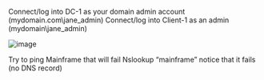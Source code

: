  Connect/log into DC-1 as your domain admin account (mydomain.com\jane_admin)
 Connect/log into Client-1 as an admin (mydomain\jane_admin)

![image](https://github.com/Jbr2621/Jbr2621/assets/142756706/fc449eae-51bf-4404-a71f-dc28ea2d9678)

 Try to ping Mainframe that will fail
Nslookup “mainframe” notice that it fails (no DNS record)
